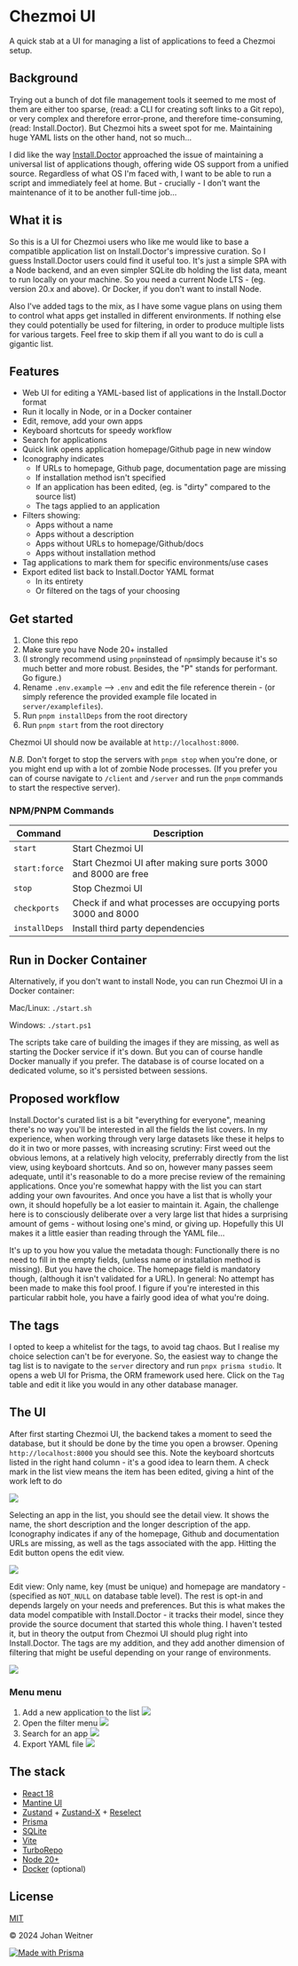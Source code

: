 # Chezmoi UI

A quick stab at a UI for managing a list of applications to feed a Chezmoi setup.

## Background

Trying out a bunch of dot file management tools it seemed to me most of them are either too sparse, (read: a CLI for creating soft links to a Git repo), or very complex and therefore error-prone, and therefore time-consuming, (read: Install.Doctor). But Chezmoi hits a sweet spot for me. Maintaining huge YAML lists on the other hand, not so much...

I did like the way [Install.Doctor](https://github.com/megabyte-labs/install.doctor) approached the issue of maintaining a universal list of applications though, offering wide OS support from a unified source. Regardless of what OS I'm faced with, I want to be able to run a script and immediately feel at home. But - crucially - I don't want the maintenance of it to be another full-time job...

## What it is

So this is a UI for Chezmoi users who like me would like to base a compatible application list on Install.Doctor's impressive curation. So I guess Install.Doctor users could find it useful too. It's just a simple SPA with a Node backend, and an even simpler SQLite db holding the list data, meant to run locally on your machine. So you need a current Node LTS - (eg. version 20.x and above). Or Docker, if you don't want to install Node.

Also I've added tags to the mix, as I have some vague plans on using them to control what apps get installed in different environments. If nothing else they could potentially be used for filtering, in order to produce multiple lists for various targets. Feel free to skip them if all you want to do is cull a gigantic list.

## Features
- Web UI for editing a YAML-based list of applications in the Install.Doctor format
- Run it locally in Node, or in a Docker container
- Edit, remove, add your own apps
- Keyboard shortcuts for speedy workflow
- Search for applications
- Quick link opens application homepage/Github page in new window
- Iconography indicates
  - If URLs to homepage, Github page, documentation page are missing
  - If installation method isn't specified
  - If an application has been edited, (eg. is "dirty" compared to the source list)
  - The tags applied to an application
- Filters showing:
  - Apps without a name
  - Apps without a description
  - Apps without URLs to homepage/Github/docs
  - Apps without installation method
- Tag applications to mark them for specific environments/use cases
- Export edited list back to Install.Doctor YAML format
  - In its entirety
  - Or filtered on the tags of your choosing

## Get started

1. Clone this repo
1. Make sure you have Node 20+ installed
1. (I strongly recommend using `pnpm`instead of `npm`simply because it's so much better and more robust. Besides, the "P" stands for performant. Go figure.)
1. Rename `.env.example` --> `.env` and edit the file reference therein - (or simply reference the provided example file located in `server/examplefiles`).
1. Run `pnpm installDeps` from the root directory
1. Run `pnpm start` from the root directory

Chezmoi UI should now be available at `http://localhost:8000`.

*N.B.* Don't forget to stop the servers with `pnpm stop` when you're done, or you might end up with a lot of zombie Node processes. (If you prefer you can of course navigate to `/client` and `/server` and run the `pnpm` commands to start the respective server).

### NPM/PNPM Commands
| Command       | Description                                                  |
| ------------- | ------------------------------------------------------------ |
| `start`       | Start Chezmoi UI                                             |
| `start:force` | Start Chezmoi UI after making sure ports 3000 and 8000 are free |
| `stop`        | Stop Chezmoi UI                                              |
| `checkports`  | Check if and what processes are occupying ports 3000 and 8000 |
| `installDeps` | Install third party dependencies                             |


## Run in Docker Container
Alternatively, if you don't want to install Node, you can run Chezmoi UI in a Docker container:

Mac/Linux:
```./start.sh```

Windows:
```./start.ps1```

The scripts take care of building the images if they are missing, as well as starting the Docker service if it's down. But you can of course handle Docker manually if you prefer. The database is of course located on a dedicated volume, so it's persisted between sessions.

## Proposed workflow
Install.Doctor's curated list is a bit "everything for everyone", meaning there's no way you'll be interested in all the fields the list covers. In my experience, when working through very large datasets like these it helps to do it in two or more passes, with increasing scrutiny: First weed out the obvious lemons, at a relatively high velocity, preferrably directly from the list view, using keyboard shortcuts. And so on, however many passes seem adequate, until it's reasonable to do a more precise review of the remaining applications. Once you're somewhat happy with the list you can start adding your own favourites. And once you have a list that is wholly your own, it should hopefully be a lot easier to maintain it. Again, the challenge here is to consciously deliberate over a very large list that hides a surprising amount of gems - without losing one's mind, or giving up.  Hopefully this UI makes it a little easier than reading through the YAML file...

It's up to you how you value the metadata though: Functionally there is no need to fill in the empty fields, (unless name or installation method is missing). But you have the choice. The homepage field is mandatory though, (although it isn't validated for a URL). In general: No attempt has been made to make this fool proof. I figure if you're interested in this particular rabbit hole, you have a fairly good idea of what you're doing.

## The tags
I opted to keep a whitelist for the tags, to avoid tag chaos. But I realise my choice selection can't be for everyone. So, the easiest way to change the tag list is to navigate to the `server` directory and run `pnpx prisma studio`. It opens a web UI for Prisma, the ORM framework used here. Click on the `Tag` table and edit it like you would in any other database manager.

## The UI
After first starting Chezmoi UI, the backend takes a moment to seed the database, but it should be done by the time you open a browser. Opening `http://localhost:8000` you should see this. Note the keyboard shortcuts listed in the right hand column - it's a good idea to learn them. A check mark in the list view means the item has been edited, giving a hint of the work left to do

![](./assets/start.png)

Selecting an app in the list, you should see the detail view. It shows the name, the short description and the longer description of the app. Iconography indicates if any of the homepage, Github and documentation URLs are missing, as well as the tags associated with the app.  Hitting the Edit button opens the edit view.

![](./assets/app-selection.png)

Edit view: Only name, key (must be unique) and homepage are mandatory - (specified as `NOT_NULL` on database table level). The rest is opt-in and depends largely on your needs and preferences. But this is what makes the data model compatible with Install.Doctor - it tracks their model, since they provide the source document that started this whole thing. I haven't tested it, but in theory the output from Chezmoi UI should plug right into Install.Doctor. The tags are my addition, and they add another dimension of filtering that might be useful depending on your range of environments.

![](./assets/edit-view.png)

### Menu menu

1. Add a new application to the list
   ![](./assets/menu-add-new-app.png)
2. Open the filter menu
   ![](./assets/menu-open-filter-menu.png)
3. Search for an app
   ![](./assets/menu-free-text.png)
4. Export YAML file
   ![](./assets/menu-yaml-export.png)

## The stack

- [React 18](https://react.dev/)
- [Mantine UI](https://mantine.dev/)
- [Zustand](https://github.com/pmndrs/zustand) + [Zustand-X](https://github.com/udecode/zustand-x) + [Reselect](https://reselect.js.org/)
- [Prisma](https://www.prisma.io/)
- [SQLite](https://www.sqlite.org/)
- [Vite](https://vitest.dev/)
- [TurboRepo](https://turbo.build/)
- [Node 20+](https://nodejs.org/)
- [Docker](https://www.docker.com/) (optional)


## License

[MIT](https://opensource.org/license/MIT)

© 2024 Johan Weitner


[![Made with Prisma](http://made-with.prisma.io/dark.svg)](https://prisma.io)